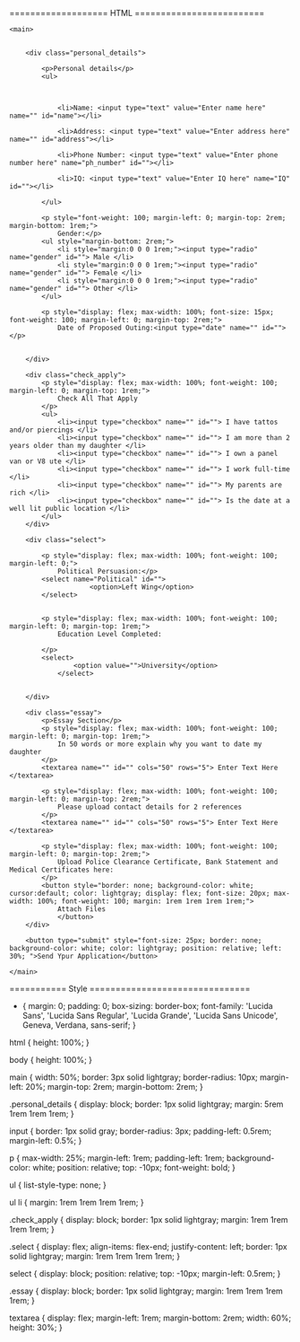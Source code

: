 =================== HTML =========================


    <main>


        <div class="personal_details">

            <p>Personal details</p>
            <ul>



                <li>Name: <input type="text" value="Enter name here" name="" id="name"></li>

                <li>Address: <input type="text" value="Enter address here" name="" id="address"></li>

                <li>Phone Number: <input type="text" value="Enter phone number here" name="ph_number" id=""></li>

                <li>IQ: <input type="text" value="Enter IQ here" name="IQ" id=""></li>

            </ul>

            <p style="font-weight: 100; margin-left: 0; margin-top: 2rem; margin-bottom: 1rem;">
                Gender:</p>
            <ul style="margin-bottom: 2rem;">
                <li style="margin:0 0 0 1rem;"><input type="radio" name="gender" id=""> Male </li>
                <li style="margin:0 0 0 1rem;"><input type="radio" name="gender" id=""> Female </li>
                <li style="margin:0 0 0 1rem;"><input type="radio" name="gender" id=""> Other </li>
            </ul>

            <p style="display: flex; max-width: 100%; font-size: 15px; font-weight: 100; margin-left: 0; margin-top: 2rem;">
                Date of Proposed Outing:<input type="date" name="" id=""></p>


        </div>

        <div class="check_apply">
            <p style="display: flex; max-width: 100%; font-weight: 100; margin-left: 0; margin-top: 1rem;">
                Check All That Apply
            </p>
            <ul>
                <li><input type="checkbox" name="" id=""> I have tattos and/or piercings </li>
                <li><input type="checkbox" name="" id=""> I am more than 2 years older than my daughter </li>
                <li><input type="checkbox" name="" id=""> I own a panel van or V8 ute </li>
                <li><input type="checkbox" name="" id=""> I work full-time </li>
                <li><input type="checkbox" name="" id=""> My parents are rich </li>
                <li><input type="checkbox" name="" id=""> Is the date at a well lit public location </li>
            </ul>
        </div>

        <div class="select">

            <p style="display: flex; max-width: 100%; font-weight: 100; margin-left: 0;">
                Political Persuasion:</p>
            <select name="Political" id="">
                        <option>Left Wing</option>
            </select>


            <p style="display: flex; max-width: 100%; font-weight: 100; margin-left: 0; margin-top: 1rem;">
                Education Level Completed:

            </p>
            <select>
                    <option value="">University</option>
                </select>


        </div>

        <div class="essay">
            <p>Essay Section</p>
            <p style="display: flex; max-width: 100%; font-weight: 100; margin-left: 0; margin-top: 1rem;">
                In 50 words or more explain why you want to date my daughter
            </p>
            <textarea name="" id="" cols="50" rows="5"> Enter Text Here </textarea>

            <p style="display: flex; max-width: 100%; font-weight: 100; margin-left: 0; margin-top: 2rem;">
                Please upload contact details for 2 references
            </p>
            <textarea name="" id="" cols="50" rows="5"> Enter Text Here </textarea>

            <p style="display: flex; max-width: 100%; font-weight: 100; margin-left: 0; margin-top: 2rem;">
                Upload Police Clearance Certificate, Bank Statement and Medical Certificates here:
            </p>
            <button style="border: none; background-color: white; cursor:default; color: lightgray; display: flex; font-size: 20px; max-width: 100%; font-weight: 100; margin: 1rem 1rem 1rem 1rem;">
                Attach Files
                </button>
        </div>

        <button type="submit" style="font-size: 25px; border: none; background-color: white; color: lightgray; position: relative; left: 30%; ">Send Ypur Application</button>

    </main>

=========== Style ===============================
* {
    margin: 0;
    padding: 0;
    box-sizing: border-box;
    font-family: 'Lucida Sans', 'Lucida Sans Regular', 'Lucida Grande', 'Lucida Sans Unicode', Geneva, Verdana, sans-serif;
}

html {
    height: 100%;
}

body {
    height: 100%;
}

main {
    width: 50%;
    border: 3px solid lightgray;
    border-radius: 10px;
    margin-left: 20%;
    margin-top: 2rem;
    margin-bottom: 2rem;
}

.personal_details {
    display: block;
    border: 1px solid lightgray;
    margin: 5rem 1rem 1rem 1rem;
}

input {
    border: 1px solid gray;
    border-radius: 3px;
    padding-left: 0.5rem;
    margin-left: 0.5%;
}

p {
    max-width: 25%;
    margin-left: 1rem;
    padding-left: 1rem;
    background-color: white;
    position: relative;
    top: -10px;
    font-weight: bold;
}

ul {
    list-style-type: none;
}

ul li {
    margin: 1rem 1rem 1rem 1rem;
}

.check_apply {
    display: block;
    border: 1px solid lightgray;
    margin: 1rem 1rem 1rem 1rem;
}

.select {
    display: flex;
    align-items: flex-end;
    justify-content: left;
    border: 1px solid lightgray;
    margin: 1rem 1rem 1rem 1rem;
}

select {
    display: block;
    position: relative;
    top: -10px;
    margin-left: 0.5rem;
}

.essay {
    display: block;
    border: 1px solid lightgray;
    margin: 1rem 1rem 1rem 1rem;
}

textarea {
    display: flex;
    margin-left: 1rem;
    margin-bottom: 2rem;
    width: 60%;
    height: 30%;
}
